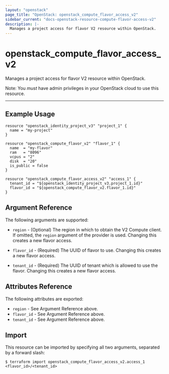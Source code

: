 ```yaml
---
layout: "openstack"
page_title: "OpenStack: openstack_compute_flavor_access_v2"
sidebar_current: "docs-openstack-resource-compute-flavor-access-v2"
description: |-
  Manages a project access for flavor V2 resource within OpenStack.
---
```


# openstack\_compute\_flavor\_access_v2

Manages a project access for flavor V2 resource within OpenStack.

Note: You _must_ have admin privileges in your OpenStack cloud to use
this resource.

---

## Example Usage

```hcl
resource "openstack_identity_project_v3" "project_1" {
  name = "my-project"
}

resource "openstack_compute_flavor_v2" "flavor_1" {
  name  = "my-flavor"
  ram   = "8096"
  vcpus = "2"
  disk  = "20"
  is_public = false
}

resource "openstack_compute_flavor_access_v2" "access_1" {
  tenant_id = "${openstack_identity_project_v3.project_1.id}"
  flavor_id = "${openstack_compute_flavor_v2.flavor_1.id}"
}
```

## Argument Reference

The following arguments are supported:

* `region` - (Optional) The region in which to obtain the V2 Compute client.
    If omitted, the `region` argument of the provider is used.
    Changing this creates a new flavor access.

* `flavor_id` - (Required) The UUID of flavor to use. Changing this creates a new flavor access.

* `tenant_id` - (Required) The UUID of tenant which is allowed to use the flavor.
    Changing this creates a new flavor access.

## Attributes Reference

The following attributes are exported:

* `region` - See Argument Reference above.
* `flavor_id` - See Argument Reference above.
* `tenant_id` - See Argument Reference above.

## Import

This resource can be imported by specifying all two arguments, separated
by a forward slash:

```
$ terraform import openstack_compute_flavor_access_v2.access_1 <flavor_id>/<tenant_id>
```
